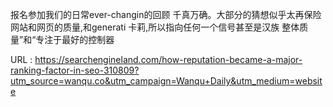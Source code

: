 报名参加我们的日常ever-changin的回顾 
 千真万确。大部分的猜想似乎太再保险 
 网站和网页的质量,和generati 
 卡莉,所以指向任何一个信号甚至是汉族 
 整体质量”和“专注于最好的控制器 
   
  URL : https://searchengineland.com/how-reputation-became-a-major-ranking-factor-in-seo-310809?utm_source=wanqu.co&utm_campaign=Wanqu+Daily&utm_medium=website